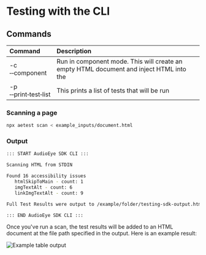 # Testing with the CLI

## Commands
| Command | Description |
| :------ | :--- |
| -c <br /> &#x2011;&#x2011;component | Run in component mode. This will create an empty HTML document and inject HTML into the |
| -p <br /> &#x2011;&#x2011;print&#x2011;test&#x2011;list  | This prints a list of tests that will be run |

### Scanning a page

```bash
npx aetest scan < example_inputs/document.html
```

### Output

```bash
::: START AudioEye SDK CLI :::

Scanning HTML from STDIN

Found 16 accessibility issues
   htmlSkipToMain - count: 1
   imgTextAlt - count: 6
   linkImgTextAlt - count: 9

Full Test Results were output to /example/folder/testing-sdk-output.html

::: END AudioEye SDK CLI :::
```

Once you've run a scan, the test results will be added to an HTML document at the file path specified in the output. Here is an example result:

![Example table output](/html-output-table.png)
